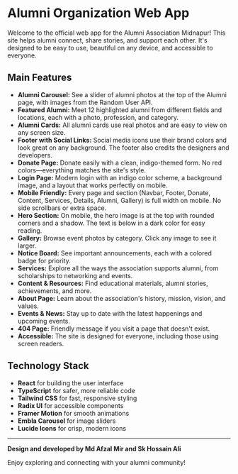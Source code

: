 # Alumni Organization Web App

Welcome to the official web app for the Alumni Association Midnapur! This site helps alumni connect, share stories, and support each other. It's designed to be easy to use, beautiful on any device, and accessible to everyone.

## Main Features

- **Alumni Carousel:** See a slider of alumni photos at the top of the Alumni page, with images from the Random User API.
- **Featured Alumni:** Meet 12 highlighted alumni from different fields and locations, each with a photo, profession, and category.
- **Alumni Cards:** All alumni cards use real photos and are easy to view on any screen size.
- **Footer with Social Links:** Social media icons use their brand colors and look great on any background. The footer also credits the designers and developers.
- **Donate Page:** Donate easily with a clean, indigo-themed form. No red colors—everything matches the site's style.
- **Login Page:** Modern login with an indigo color scheme, a background image, and a layout that works perfectly on mobile.
- **Mobile Friendly:** Every page and section (Navbar, Footer, Donate, Content, Services, Details, Alumni, Gallery) is full width on mobile. No side scrollbars or extra space.
- **Hero Section:** On mobile, the hero image is at the top with rounded corners and a shadow. The text is below in a dark color for easy reading.
- **Gallery:** Browse event photos by category. Click any image to see it larger.
- **Notice Board:** See important announcements, each with a colored badge for priority.
- **Services:** Explore all the ways the association supports alumni, from scholarships to networking and events.
- **Content & Resources:** Find educational materials, alumni stories, achievements, and more.
- **About Page:** Learn about the association's history, mission, vision, and values.
- **Events & News:** Stay up to date with the latest happenings and upcoming events.
- **404 Page:** Friendly message if you visit a page that doesn't exist.
- **Accessible:** The site is designed for everyone, including those using screen readers.

## Technology Stack

- **React** for building the user interface
- **TypeScript** for safer, more reliable code
- **Tailwind CSS** for fast, responsive styling
- **Radix UI** for accessible components
- **Framer Motion** for smooth animations
- **Embla Carousel** for image sliders
- **Lucide Icons** for crisp, modern icons

---

**Design and developed by Md Afzal Mir and Sk Hossain Ali**

Enjoy exploring and connecting with your alumni community!

